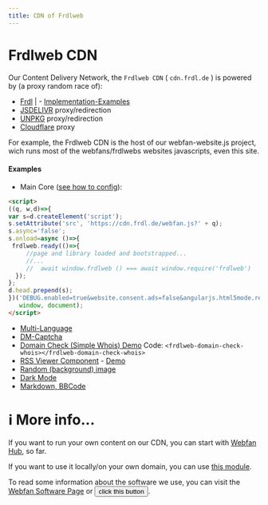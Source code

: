 ```yaml
---
title: CDN of Frdlweb
---
```


# Frdlweb CDN

Our Content Delivery Network, the `Frdlweb CDN` ( `cdn.frdl.de` ) is powered by (a proxy random race of):
* [Frdl](https://frdl.de) | - [Implementation-Examples](https://frdlweb.de/cdn/index#examples)
* [JSDELIVR](https://www.jsdelivr.com/) proxy/redirection
* [UNPKG](https://unpkg.com/) proxy/redirection
* [Cloudflare](https://cdnjs.cloudflare.com) proxy

For example, the Frdlweb CDN is the host of our webfan-website.js project, wich runs most of the webfans/frdlwebs websites javascripts, even this site.

#### Examples
* Main Core ([see how to config](https://frdl.de/blog/view/1208/webfanjs-webfan-websitejs-configuration-parameters)):
````HTML
<script>
((q, w,d)=>{
var s=d.createElement('script');
s.setAttribute('src', 'https://cdn.frdl.de/webfan.js?' + q);	
s.async='false';
s.onload=async ()=>{
 frdlweb.ready(()=>{
     //page and library loaded and bootstrapped...
     //...
     //  await window.frdlweb () === await window.require('frdlweb') 
  });
};
d.head.prepend(s);		
})('DEBUG.enabled=true&website.consent.ads=false&angularjs.html5mode.rewriteLinks=false&angularjs.html5mode.enabled=false',
   window, document);	
</script>
````
* [Multi-Language](https://github.com/frdl/translations#onpage-multilanguage-example)
* [DM-Captcha](https://dm-captcha-sas.weid.info/test-post.php)
* [Domain Check (Simple Whois) Demo](https://frdlweb.de/dns/domain-check) Code: ````<frdlweb-domain-check-whois></frdlweb-domain-check-whois>````
* [RSS Viewer Component](https://frdl.de/blog/view/1169/rss-viewer-frdlwebjs-component) - [Demo](/service/news)
* [Random (background) image](https://startforum.de/comment/perma?id=320)
* [Dark Mode](https://frdl.de/blog/view/1213/darkmode-added-to-the-framework)
* [Markdown, BBCode](https://frdl.de/blog/view/1225/webfanjs-frdlwebjs-markdown-components)



# ℹ️ More info...

If you want to run your own content on our CDN, you can start with [Webfan Hub](https://webfan.io/), so far.

If you want to use it locally/on your own domain, you can use [this module](https://github.com/frdlweb/frdlweb-cdn-module).

<div>
 To read some information about the software we use, you can 
 visit the <a href="https://webfan.de/install/">Webfan Software Page</a>
 or <button class="btn-sm btn-info"
 onclick="this.setAttribute('disabled', true);this.parentNode.innerHTML+=atob('PGZyZGx3ZWItc29mdHdhcmUtbGljZW5zZXM+PC9mcmRsd2ViLXNvZnR3YXJlLWxpY2Vuc2VzPg==');"
  >click this button</button>.
 <br />
  <br />
</div>

 

